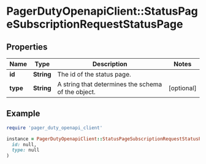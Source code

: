 # PagerDutyOpenapiClient::StatusPageSubscriptionRequestStatusPage

## Properties

| Name | Type | Description | Notes |
| ---- | ---- | ----------- | ----- |
| **id** | **String** | The id of the status page. |  |
| **type** | **String** | A string that determines the schema of the object. | [optional] |

## Example

```ruby
require 'pager_duty_openapi_client'

instance = PagerDutyOpenapiClient::StatusPageSubscriptionRequestStatusPage.new(
  id: null,
  type: null
)
```

